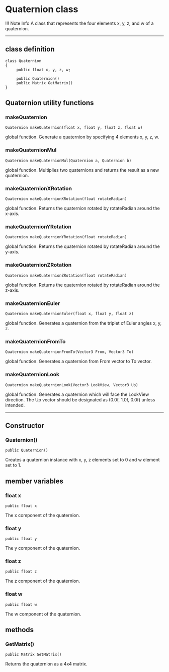 # Quaternion class

!!! Note Info
     A class that represents the four elements x, y, z, and w of a quaternion.

***

## class definition

```
class Quaternion
{
     public float x, y, z, w;
    
     public Quaternion()
     public Matrix GetMatrix()
}
```

## Quaternion utility functions

### makeQuaternion

`Quaternion makeQuaternion(float x, float y, float z, float w)`

global function. Generate a quaternion by specifying 4 elements x, y, z, w.

### makeQuaternionMul

`Quaternion makeQuaternionMul(Quaternion a, Quaternion b)`

global function. Multiplies two quaternions and returns the result as a new quaternion.

### makeQuaternionXRotation

`Quaternion makeQuaternionXRotation(float rotateRadian)`

global function. Returns the quaternion rotated by rotateRadian around the x-axis.

### makeQuaternionYRotation

`Quaternion makeQuaternionYRotation(float rotateRadian)`

global function. Returns the quaternion rotated by rotateRadian around the y-axis.

### makeQuaternionZRotation

`Quaternion makeQuaternionZRotation(float rotateRadian)`

global function. Returns the quaternion rotated by rotateRadian around the z-axis.

### makeQuaternionEuler

`Quaternion makeQuaternionEuler(float x, float y, float z)`

global function. Generates a quaternion from the triplet of Euler angles x, y, z.

### makeQuaternionFromTo

`Quaternion makeQuaternionFromTo(Vector3 From, Vector3 To)`

global function. Generates a quaternion from From vector to To vector.

### makeQuaternionLook

`Quaternion makeQuaternionLook(Vector3 LookView, Vector3 Up)`

global function. Generates a quaternion which will face the LookView direction. The Up vector should be designated as (0.0f, 1.0f, 0.0f) unless intended.

***

## Constructor

### Quaternion()

`public Quaternion()`

Creates a quaternion instance with x, y, z elements set to 0 and w element set to 1.

## member variables

### float x

`public float x`

The x component of the quaternion.

### float y

`public float y`

The y component of the quaternion.

### float z

`public float z`

The z component of the quaternion.

### float w

`public float w`

The w component of the quaternion.

## methods

### GetMatrix()

`public Matrix GetMatrix()`

Returns the quaternion as a 4x4 matrix.
